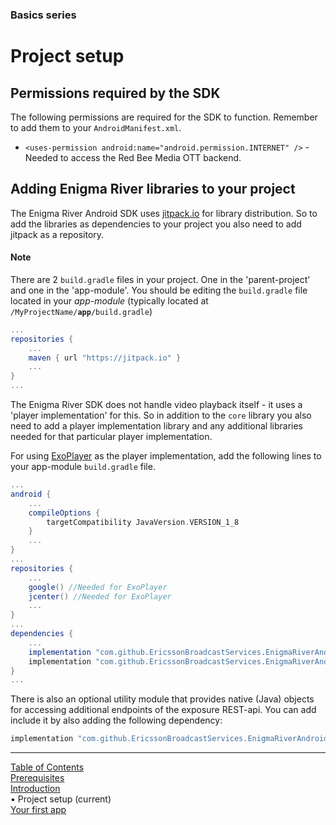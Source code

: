 ### Basics series
# Project setup
## Permissions required by the SDK
The following permissions are required for the SDK to function. Remember to add them to your `AndroidManifest.xml`.
* `<uses-permission android:name="android.permission.INTERNET" />` - Needed to access the Red Bee Media OTT backend.

## Adding Enigma River libraries to your project
The Enigma River Android SDK uses [jitpack.io](https://jitpack.io/) for library distribution. So to add the libraries as dependencies to your project you also need to add jitpack as a repository.
#### Note
There are 2 `build.gradle` files in your project. One in the 'parent-project' and one in the 'app-module'. You should be editing the `build.gradle` file located in your *app-module* (typically located at <code>/MyProjectName/<b>app</b>/build.gradle</code>)
```gradle
...
repositories {
	...
	maven { url "https://jitpack.io" }
	...
}
...
```

The Enigma River SDK does not handle video playback itself - it uses a 'player implementation' for this. So in addition to the `core` library you also need to add a player implementation library and any additional libraries needed for that particular player implementation. 

For using [ExoPlayer](https://github.com/google/ExoPlayer/tree/r2.9.1) as the player implementation, add the following lines to your app-module `build.gradle` file.
```gradle
...
android {
    ...
    compileOptions {
        targetCompatibility JavaVersion.VERSION_1_8
    }
    ...
}
...
repositories {
    ...
    google() //Needed for ExoPlayer
    jcenter() //Needed for ExoPlayer
    ...
}
...
dependencies {
    ...
    implementation "com.github.EricssonBroadcastServices.EnigmaRiverAndroid:core:r3.1.12-BETA-USING-DRIFT-METER-LOG-OUTPUT-2"
    implementation "com.github.EricssonBroadcastServices.EnigmaRiverAndroid:exoplayerintegration:r3.1.12-BETA-USING-DRIFT-METER-LOG-OUTPUT-2"
}
...
```

There is also an optional utility module that provides native (Java) objects for accessing additional endpoints of the exposure REST-api. You can add include it by also adding the following dependency:
```gradle
implementation "com.github.EricssonBroadcastServices.EnigmaRiverAndroid:exposureUtils:r3.1.12-BETA-USING-DRIFT-METER-LOG-OUTPUT-2"
```


___
[Table of Contents](../index.md)<br/>
[Prerequisites](prerequisites.md)<br/>
[Introduction](introduction.md)<br/>
&bull; Project setup (current)<br/>
[Your first app](your_first_app.md)<br/>
